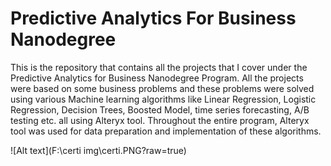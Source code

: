# Predictive Analytics For Business Nanodegree
This is the repository that contains all the projects that I cover under the Predictive Analytics for Business Nanodegree Program. All the projects were based on some business problems and these problems were solved using various Machine learning algorithms like Linear Regression, Logistic Regression, Decision Trees, Boosted Model, time series forecasting, A/B testing etc. all using Alteryx tool. Throughout the entire program, Alteryx tool was used for data preparation and implementation of these algorithms.  

![Alt text](F:\certi img\certi.PNG?raw=true)
